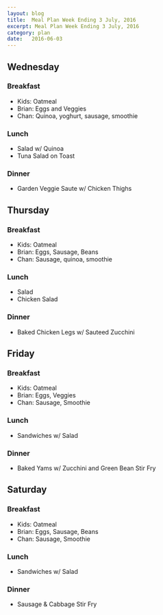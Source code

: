 ```yaml
---
layout: blog
title:  Meal Plan Week Ending 3 July, 2016
excerpt: Meal Plan Week Ending 3 July, 2016
category: plan
date:   2016-06-03
---
```

## Wednesday
### Breakfast
* Kids: Oatmeal  
* Brian: Eggs and Veggies  
* Chan: Quinoa, yoghurt, sausage, smoothie  
  
### Lunch
* Salad w/ Quinoa  
* Tuna Salad on Toast  
  
### Dinner
* Garden Veggie Saute w/ Chicken Thighs  

## Thursday
### Breakfast
* Kids: Oatmeal  
* Brian: Eggs, Sausage, Beans  
* Chan: Sausage, quinoa, smoothie  
  
### Lunch
* Salad  
* Chicken Salad  
  
### Dinner
* Baked Chicken Legs w/ Sauteed Zucchini  

## Friday
### Breakfast
* Kids: Oatmeal  
* Brian: Eggs, Veggies  
* Chan: Sausage, Smoothie  
  
### Lunch
* Sandwiches w/ Salad  
  
### Dinner
* Baked Yams w/ Zucchini and Green Bean Stir Fry  

## Saturday
### Breakfast
* Kids: Oatmeal  
* Brian: Eggs, Sausage, Beans  
* Chan: Sausage, Smoothie  
  
### Lunch
* Sandwiches w/ Salad  
  
### Dinner
* Sausage & Cabbage Stir Fry  
